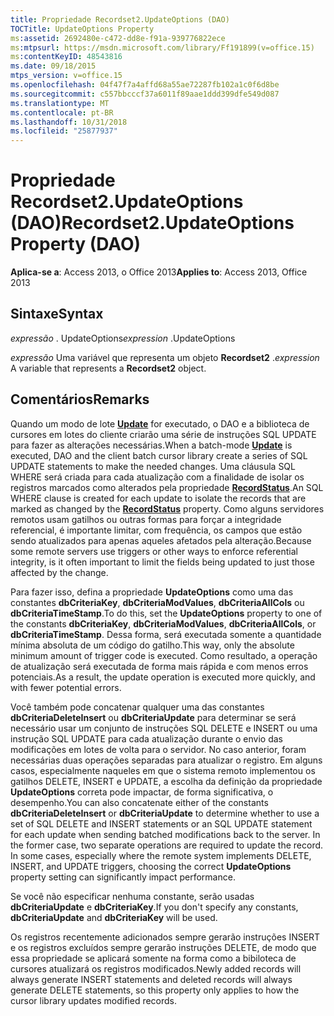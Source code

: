 ```yaml
---
title: Propriedade Recordset2.UpdateOptions (DAO)
TOCTitle: UpdateOptions Property
ms:assetid: 2692480e-c472-dd8e-f91a-939776822ece
ms:mtpsurl: https://msdn.microsoft.com/library/Ff191899(v=office.15)
ms:contentKeyID: 48543816
ms.date: 09/18/2015
mtps_version: v=office.15
ms.openlocfilehash: 04f47f7a4affd68a55ae72287fb102a1c0f6d8be
ms.sourcegitcommit: c557bbcccf37a6011f89aae1ddd399dfe549d087
ms.translationtype: MT
ms.contentlocale: pt-BR
ms.lasthandoff: 10/31/2018
ms.locfileid: "25877937"
---
```

# <a name="recordset2updateoptions-property-dao"></a><span data-ttu-id="b4a5d-102">Propriedade Recordset2.UpdateOptions (DAO)</span><span class="sxs-lookup"><span data-stu-id="b4a5d-102">Recordset2.UpdateOptions Property (DAO)</span></span>


<span data-ttu-id="b4a5d-103">**Aplica-se a**: Access 2013, o Office 2013</span><span class="sxs-lookup"><span data-stu-id="b4a5d-103">**Applies to**: Access 2013, Office 2013</span></span>

## <a name="syntax"></a><span data-ttu-id="b4a5d-104">Sintaxe</span><span class="sxs-lookup"><span data-stu-id="b4a5d-104">Syntax</span></span>

<span data-ttu-id="b4a5d-105">*expressão* . UpdateOptions</span><span class="sxs-lookup"><span data-stu-id="b4a5d-105">*expression* .UpdateOptions</span></span>

<span data-ttu-id="b4a5d-106">*expressão* Uma variável que representa um objeto **Recordset2** .</span><span class="sxs-lookup"><span data-stu-id="b4a5d-106">*expression* A variable that represents a **Recordset2** object.</span></span>

## <a name="remarks"></a><span data-ttu-id="b4a5d-107">Comentários</span><span class="sxs-lookup"><span data-stu-id="b4a5d-107">Remarks</span></span>

<span data-ttu-id="b4a5d-108">Quando um modo de lote **[Update](recordset2-update-method-dao.md)** for executado, o DAO e a biblioteca de cursores em lotes do cliente criarão uma série de instruções SQL UPDATE para fazer as alterações necessárias.</span><span class="sxs-lookup"><span data-stu-id="b4a5d-108">When a batch-mode **[Update](recordset2-update-method-dao.md)** is executed, DAO and the client batch cursor library create a series of SQL UPDATE statements to make the needed changes.</span></span> <span data-ttu-id="b4a5d-109">Uma cláusula SQL WHERE será criada para cada atualização com a finalidade de isolar os registros marcados como alterados pela propriedade **[RecordStatus](recordset2-recordstatus-property-dao.md)**.</span><span class="sxs-lookup"><span data-stu-id="b4a5d-109">An SQL WHERE clause is created for each update to isolate the records that are marked as changed by the **[RecordStatus](recordset2-recordstatus-property-dao.md)** property.</span></span> <span data-ttu-id="b4a5d-110">Como alguns servidores remotos usam gatilhos ou outras formas para forçar a integridade referencial, é importante limitar, com frequência, os campos que estão sendo atualizados para apenas aqueles afetados pela alteração.</span><span class="sxs-lookup"><span data-stu-id="b4a5d-110">Because some remote servers use triggers or other ways to enforce referential integrity, is it often important to limit the fields being updated to just those affected by the change.</span></span> 

<span data-ttu-id="b4a5d-111">Para fazer isso, defina a propriedade **UpdateOptions** como uma das constantes **dbCriteriaKey**, **dbCriteriaModValues**, **dbCriteriaAllCols** ou **dbCriteriaTimeStamp**.</span><span class="sxs-lookup"><span data-stu-id="b4a5d-111">To do this, set the **UpdateOptions** property to one of the constants **dbCriteriaKey**, **dbCriteriaModValues**, **dbCriteriaAllCols**, or **dbCriteriaTimeStamp**.</span></span> <span data-ttu-id="b4a5d-112">Dessa forma, será executada somente a quantidade mínima absoluta de um código do gatilho.</span><span class="sxs-lookup"><span data-stu-id="b4a5d-112">This way, only the absolute minimum amount of trigger code is executed.</span></span> <span data-ttu-id="b4a5d-113">Como resultado, a operação de atualização será executada de forma mais rápida e com menos erros potenciais.</span><span class="sxs-lookup"><span data-stu-id="b4a5d-113">As a result, the update operation is executed more quickly, and with fewer potential errors.</span></span>

<span data-ttu-id="b4a5d-p103">Você também pode concatenar qualquer uma das constantes **dbCriteriaDeleteInsert** ou **dbCriteriaUpdate** para determinar se será necessário usar um conjunto de instruções SQL DELETE e INSERT ou uma instrução SQL UPDATE para cada atualização durante o envio das modificações em lotes de volta para o servidor. No caso anterior, foram necessárias duas operações separadas para atualizar o registro. Em alguns casos, especialmente naqueles em que o sistema remoto implementou os gatilhos DELETE, INSERT e UPDATE, a escolha da definição da propriedade **UpdateOptions** correta pode impactar, de forma significativa, o desempenho.</span><span class="sxs-lookup"><span data-stu-id="b4a5d-p103">You can also concatenate either of the constants **dbCriteriaDeleteInsert** or **dbCriteriaUpdate** to determine whether to use a set of SQL DELETE and INSERT statements or an SQL UPDATE statement for each update when sending batched modifications back to the server. In the former case, two separate operations are required to update the record. In some cases, especially where the remote system implements DELETE, INSERT, and UPDATE triggers, choosing the correct **UpdateOptions** property setting can significantly impact performance.</span></span>

<span data-ttu-id="b4a5d-117">Se você não especificar nenhuma constante, serão usadas **dbCriteriaUpdate** e **dbCriteriaKey**.</span><span class="sxs-lookup"><span data-stu-id="b4a5d-117">If you don't specify any constants, **dbCriteriaUpdate** and **dbCriteriaKey** will be used.</span></span>

<span data-ttu-id="b4a5d-118">Os registros recentemente adicionados sempre gerarão instruções INSERT e os registros excluídos sempre gerarão instruções DELETE, de modo que essa propriedade se aplicará somente na forma como a bibiloteca de cursores atualizará os registros modificados.</span><span class="sxs-lookup"><span data-stu-id="b4a5d-118">Newly added records will always generate INSERT statements and deleted records will always generate DELETE statements, so this property only applies to how the cursor library updates modified records.</span></span>

